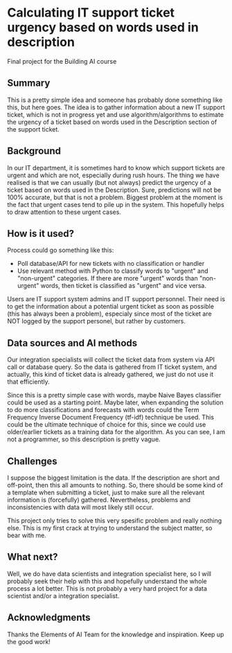 # Calculating IT support ticket urgency based on words used in description 

Final project for the Building AI course

## Summary

This is a pretty simple idea and someone has probably done something like this, but here goes. The idea is to gather information about a new IT support ticket, which is not in progress yet and use algorithm/algorithms to estimate the urgency of a ticket based on words used in the Description section of the support ticket.


## Background

In our IT department, it is sometimes hard to know which support tickets are urgent and which are not, especially during rush hours. The thing we have realised is that we can usually (but not always) predict the urgency of a ticket based on words used in the Description. Sure, predictions will not be 100% accurate, but that is not a problem. Biggest problem at the moment is the fact that urgent cases tend to pile up in the system. This hopefully helps to draw attention to these urgent cases.


## How is it used?

Process could go something like this:
- Poll database/API for new tickets with no classification or handler
- Use relevant method with Python to classify words  to "urgent" and "non-urgent" categories. If there are more "urgent" words than "non-urgent" words, then ticket is classified as "urgent" and vice versa.

Users are IT support system admins and IT support personnel. Their need is to get the information about a potential urgent ticket as soon as possible (this has always been a problem), especialy since most of the ticket are NOT logged by the support personel, but rather by customers.

## Data sources and AI methods

Our integration specialists will collect the ticket data from system via API call or database query. So the data is gathered from IT ticket system, and actually, this kind of ticket data is already gathered, we just do not use it that efficiently.

Since this is a pretty simple case with words, maybe Naive Bayes classifier could be used as a starting point. Maybe later, when expanding the solution to do more classifications and forecasts with words could the Term Frequency Inverse Document Frequency (tf-idf) technique be used. This could be the ultimate technique of choice for this, since we could use older/earlier tickets as a training data for the algorithm. As you can see, I am not a programmer, so this description is pretty vague.

## Challenges

I suppose the biggest limitation is the data. If the description are short and off-point, then this all amounts to nothing. So, there should be some kind of a template when submitting a ticket, just to make sure all the relevant information is (forcefully) gathered. Nevertheless, problems and inconsistencies with data will most likely still occur.

This project only tries to solve this very spesific problem and really nothing else. This is my first crack at trying to understand the subject matter, so bear with me.

## What next?

Well, we do have data scientists and integration specialist here, so I will probably seek their help with this and hopefully understand the whole process a lot better. This is not probably a very hard project for a data scientist and/or a integration specialist.

## Acknowledgments

Thanks the Elements of AI Team for the knowledge and inspiration. Keep up the good work!
